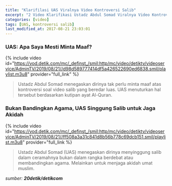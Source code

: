 ```yaml
---
title: "Klarifilasi UAS Viralnya Video Kontroversi Salib"
excerpt: "2 Video Klarifikasi Ustadz Abdul Somad Viralnya Video Kontroversi Salib"
categories: [video]
tags: [UAS, kontroversi salib]
last_modified_at: 2017-08-21 23:03:01
---
```


### UAS: Apa Saya Mesti Minta Maaf?

{% include video id="https://vod.detik.com/mc/_definst_/smil:http/mc/video/detiktv/videoservice/AdminTV/2019/08/21//d98d589777414df5a426522690ed6838.smil/playlist.m3u8" provider="full_link" %}

> Ustadz Abdul Somad menegaskan dirinya tak perlu minta maaf atas kontroversi soal video salib yang beredar luas. UAS menuturkan hal tersebut berdasarkan kutipan ayat Al-Quran.

### Bukan Bandingkan Agama, UAS Singgung Salib untuk Jaga Akidah

{% include video id="https://vod.detik.com/mc/_definst_/smil:http/mc/video/detiktv/videoservice/AdminTV/2019/08/21//ff508a3a31c841d8b56b778c69dcb151.smil/playlist.m3u8" provider="full_link %}

> Ustadz Abdul Somad (UAS) menegaskan dirinya menyinggung salib dalam ceramahnya bukan dalam rangka berdebat atau membandingkan agama. Melainkan untuk menjaga akidah umat muslim. 

_sumber: **20detik/detikcom**_
